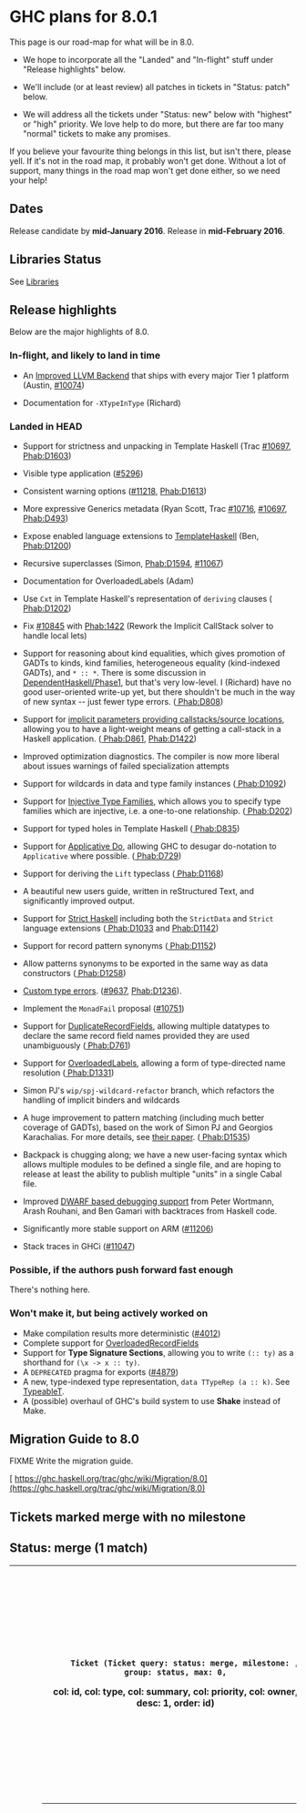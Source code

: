 # GHC plans for 8.0.1






This page is our road-map for what will be in 8.0.


- We hope to incorporate all the "Landed" and "In-flight" stuff under "Release highlights" below.

- We'll include (or at least review) all patches in tickets in "Status: patch" below.

- We will address all the tickets under "Status: new" below with "highest" or "high" priority.  We love help to do more, but there are far too many "normal" tickets to make any promises.


If you believe your favourite thing belongs in this list, but isn't there, please yell.  If it's not in the road map, it probably won't get done.  Without a lot of support, many things in the road map won't get done either, so we need your help!


## Dates



Release candidate by **mid-January 2016**. Release in **mid-February 2016**.


## Libraries Status



See [Libraries](status/gh-c-8.0.1/libraries)


## Release highlights



Below are the major highlights of 8.0.


### In-flight, and likely to land in time


- An [Improved LLVM Backend](improved-llvm-backend) that ships with every major Tier 1 platform (Austin, [\#10074](https://gitlab.staging.haskell.org/ghc/ghc/issues/10074))

- Documentation for `-XTypeInType` (Richard)

### Landed in HEAD


- Support for strictness and unpacking in Template Haskell (Trac [\#10697](https://gitlab.staging.haskell.org/ghc/ghc/issues/10697), [
  Phab:D1603](https://phabricator.haskell.org/D1603))

- Visible type application ([\#5296](https://gitlab.staging.haskell.org/ghc/ghc/issues/5296))

- Consistent warning options ([\#11218](https://gitlab.staging.haskell.org/ghc/ghc/issues/11218), [
  Phab:D1613](https://phabricator.haskell.org/D1613))

- More expressive Generics metadata (Ryan Scott, Trac [\#10716](https://gitlab.staging.haskell.org/ghc/ghc/issues/10716), [\#10697](https://gitlab.staging.haskell.org/ghc/ghc/issues/10697), [
  Phab:D493](https://phabricator.haskell.org/D493))

- Expose enabled language extensions to [TemplateHaskell](template-haskell) (Ben, [
  Phab:D1200](https://phabricator.haskell.org/D1200))

- Recursive superclasses (Simon, [
  Phab:D1594](https://phabricator.haskell.org/D1594), [\#11067](https://gitlab.staging.haskell.org/ghc/ghc/issues/11067))

- Documentation for OverloadedLabels (Adam)

- Use `Cxt` in Template Haskell's representation of `deriving` clauses ([
  Phab:D1202](https://phabricator.haskell.org/D1202))

- Fix [\#10845](https://gitlab.staging.haskell.org/ghc/ghc/issues/10845) with [
  Phab:1422](https://phabricator.haskell.org/1422) (Rework the Implicit CallStack solver to handle local lets)

- Support for reasoning about kind equalities, which gives promotion of GADTs to kinds, kind families, heterogeneous equality (kind-indexed GADTs), and `* :: *`. There is some discussion in [DependentHaskell/Phase1](dependent-haskell/phase1), but that's very low-level. I (Richard) have no good user-oriented write-up yet, but there shouldn't be much in the way of new syntax -- just fewer type errors. ([
  Phab:D808](https://phabricator.haskell.org/D808))

- Support for [implicit parameters providing callstacks/source locations](explicit-call-stack/implicit-locations), allowing you to have a light-weight means of getting a call-stack in a Haskell application. ([
  Phab:D861](https://phabricator.haskell.org/D861), [
  Phab:D1422](https://phabricator.haskell.org/D1422))

- Improved optimization diagnostics. The compiler is now more liberal about issues warnings of failed specialization attempts

- Support for wildcards in data and type family instances ([
  Phab:D1092](https://phabricator.haskell.org/D1092))

- Support for [Injective Type Families](injective-type-families), which allows you to specify type families which are injective, i.e. a one-to-one relationship. ([
  Phab:D202](https://phabricator.haskell.org/D202))

- Support for typed holes in Template Haskell ([
  Phab:D835](https://phabricator.haskell.org/D835))

- Support for [Applicative Do](applicative-do), allowing GHC to desugar do-notation to `Applicative` where possible. ([
  Phab:D729](https://phabricator.haskell.org/D729))

- Support for deriving the `Lift` typeclass ([
  Phab:D1168](https://phabricator.haskell.org/D1168))

- A beautiful new users guide, written in reStructured Text, and significantly improved output.

- Support for [Strict Haskell](strict-pragma) including both the `StrictData` and `Strict` language extensions ([
  Phab:D1033](https://phabricator.haskell.org/D1033) and [
  Phab:D1142](https://phabricator.haskell.org/D1142))

- Support for record pattern synonyms ([
  Phab:D1152](https://phabricator.haskell.org/D1152))

- Allow patterns synonyms to be exported in the same way as data constructors ([
  Phab:D1258](https://phabricator.haskell.org/D1258))

- [Custom type errors](proposal/custom-type-errors). ([\#9637](https://gitlab.staging.haskell.org/ghc/ghc/issues/9637), [
  Phab:D1236](https://phabricator.haskell.org/D1236)).

- Implement the `MonadFail` proposal ([\#10751](https://gitlab.staging.haskell.org/ghc/ghc/issues/10751))

- Support for [DuplicateRecordFields](records/overloaded-record-fields/duplicate-record-fields), allowing multiple datatypes to declare the same record field names provided they are used unambiguously ([
  Phab:D761](https://phabricator.haskell.org/D761))

- Support for [OverloadedLabels](records/overloaded-record-fields/overloaded-labels), allowing a form of type-directed name resolution ([
  Phab:D1331](https://phabricator.haskell.org/D1331))

- Simon PJ's `wip/spj-wildcard-refactor` branch, which refactors the handling of implicit binders and wildcards

- A huge improvement to pattern matching (including much better coverage of GADTs), based on the work of Simon PJ and Georgios Karachalias. For more details, see [
  their paper](http://people.cs.kuleuven.be/~george.karachalias/papers/p424-karachalias.pdf). ([
  Phab:D1535](https://phabricator.haskell.org/D1535))

- Backpack is chugging along; we have a new user-facing syntax which allows multiple modules to be defined a single file, and are hoping to release at least the ability to publish multiple "units" in a single Cabal file.

- Improved [DWARF based debugging support](dwarf) from Peter Wortmann, Arash Rouhani, and Ben Gamari with backtraces from Haskell code.

- Significantly more stable support on ARM ([\#11206](https://gitlab.staging.haskell.org/ghc/ghc/issues/11206))

- Stack traces in GHCi ([\#11047](https://gitlab.staging.haskell.org/ghc/ghc/issues/11047))

### Possible, if the authors push forward fast enough



There's nothing here.


### Won't make it, but being actively worked on


- Make compilation results more deterministic ([\#4012](https://gitlab.staging.haskell.org/ghc/ghc/issues/4012))
- Complete support for [OverloadedRecordFields](records/overloaded-record-fields)
- Support for **Type Signature Sections**, allowing you to write `(:: ty)` as a shorthand for `(\x -> x :: ty)`.
- A `DEPRECATED` pragma for exports ([\#4879](https://gitlab.staging.haskell.org/ghc/ghc/issues/4879))
- A new, type-indexed type representation, `data TTypeRep (a :: k)`. See [TypeableT](typeable-t).
- A (possible) overhaul of GHC's build system to use **Shake** instead of Make.

## Migration Guide to 8.0



FIXME Write the migration guide.



[
https://ghc.haskell.org/trac/ghc/wiki/Migration/8.0](https://ghc.haskell.org/trac/ghc/wiki/Migration/8.0)


## Tickets marked merge with no milestone




  
  
  
  
  
    

## Status: merge (1 match)


  
  

<table><tr><td>
      </td>
<th>
        
        Ticket (Ticket query: status: merge, milestone: , group: status, max: 0,
col: id, col: type, col: summary, col: priority, col: owner, desc: 1, order: id)
      </th>
<th>
        
        Type (Ticket query: status: merge, milestone: , group: status, max: 0,
col: id, col: type, col: summary, col: priority, col: owner, order: type)
      </th>
<th>
        
        Summary (Ticket query: status: merge, milestone: , group: status,
max: 0, col: id, col: type, col: summary, col: priority, col: owner,
order: summary)
      </th>
<th>
        
        Priority (Ticket query: status: merge, milestone: , group: status,
max: 0, col: id, col: type, col: summary, col: priority, col: owner,
order: priority)
      </th>
<th>
        
        Owner (Ticket query: status: merge, milestone: , group: status, max: 0,
col: id, col: type, col: summary, col: priority, col: owner, order: owner)
      </th>
<td>
    </td>
<td></td>
<td></td>
<td></td>
<td></td></tr>
<tr><td>
                
                  
                    </td>
<th>[\#16094](https://gitlab.staging.haskell.org/ghc/ghc/issues/16094)</th>
<td>
                    
                  
                
                  
                    
                    </td>
<th>
                      
                      
                      
                      
                      
                      
                      
                      
                      bug
                    </th>
<td>
                  
                
                  
                    
                    </td>
<th>
                      [panic! (the 'impossible' happened): for powerpc-unknown-linux getRegister(ppc): I64\[I32\[BaseReg + 812\] + 64\]](https://gitlab.staging.haskell.org/ghc/ghc/issues/16094)
                      
                      
                      
                      
                      
                      
                      
                      
                    </th>
<td>
                  
                
                  
                    
                    </td>
<th>
                      
                      
                      
                      
                      
                      
                      
                      
                      normal
                    </th>
<td>
                  
                
                  
                    
                    </td>
<th>
                      
                      
                      
                      
                      trommler
                      
                      
                      
                      
                    </th>
<td>
                  
                
              </td></tr></table>


  



## Tickets slated for 8.0.1


### merge/patch/upstream




  
  
  
  
  
    
  
  

<table><tr><td>
      </td>
<th>
        
        Ticket (Ticket query: status: merge, status: patch, status: upstream,
milestone: 8.0.1, group: status, max: 0, col: id, col: type, col: summary,
col: priority, col: differential, col: owner, order: id)
      </th>
<th>
        
        Type (Ticket query: status: merge, status: patch, status: upstream,
milestone: 8.0.1, group: status, max: 0, col: id, col: type, col: summary,
col: priority, col: differential, col: owner, order: type)
      </th>
<th>
        
        Summary (Ticket query: status: merge, status: patch, status: upstream,
milestone: 8.0.1, group: status, max: 0, col: id, col: type, col: summary,
col: priority, col: differential, col: owner, order: summary)
      </th>
<th>
        
        Priority (Ticket query: status: merge, status: patch, status: upstream,
milestone: 8.0.1, group: status, max: 0, col: id, col: type, col: summary,
col: priority, col: differential, col: owner, desc: 1, order: priority)
      </th>
<th>
        
        Differential Rev(s) (Ticket query: status: merge, status: patch,
status: upstream, milestone: 8.0.1, group: status, max: 0, col: id, col: type,
col: summary, col: priority, col: differential, col: owner, order: differential)
      </th>
<th>
        
        Owner (Ticket query: status: merge, status: patch, status: upstream,
milestone: 8.0.1, group: status, max: 0, col: id, col: type, col: summary,
col: priority, col: differential, col: owner, order: owner)
      </th>
<td>
    </td></tr>
<tr><td>
          </td>
<th>
            No tickets found
          </th>
<td>
        </td>
<td></td>
<td></td>
<td></td>
<td></td>
<td></td></tr></table>


  



### new




  
  
  
  
  
    

## Status: new (3 matches)


  
  

<table><tr><td>
      </td>
<th>
        
        Ticket (Ticket query: status: new, milestone: 8.0.1, group: status,
max: 0, col: id, col: type, col: summary, col: priority, col: owner, order: id)
      </th>
<th>
        
        Type (Ticket query: status: new, milestone: 8.0.1, group: status,
max: 0, col: id, col: type, col: summary, col: priority, col: owner,
order: type)
      </th>
<th>
        
        Summary (Ticket query: status: new, milestone: 8.0.1, group: status,
max: 0, col: id, col: type, col: summary, col: priority, col: owner,
order: summary)
      </th>
<th>
        
        Priority (Ticket query: status: new, milestone: 8.0.1, group: status,
max: 0, col: id, col: type, col: summary, col: priority, col: owner, desc: 1,
order: priority)
      </th>
<th>
        
        Owner (Ticket query: status: new, milestone: 8.0.1, group: status,
max: 0, col: id, col: type, col: summary, col: priority, col: owner,
order: owner)
      </th>
<td>
    </td>
<td></td>
<td></td>
<td></td>
<td></td></tr>
<tr><td>
                
                  
                    </td>
<th>[\#10735](https://gitlab.staging.haskell.org/ghc/ghc/issues/10735)</th>
<td>
                    
                  
                
                  
                    
                    </td>
<th>
                      
                      
                      
                      
                      
                      
                      
                      
                      task
                    </th>
<td>
                  
                
                  
                    
                    </td>
<th>
                      [Smooth out the differences between \`compiler/utils/Pretty.hs\` and \`libraries/pretty\`](https://gitlab.staging.haskell.org/ghc/ghc/issues/10735)
                      
                      
                      
                      
                      
                      
                      
                      
                    </th>
<td>
                  
                
                  
                    
                    </td>
<th>
                      
                      
                      
                      
                      
                      
                      
                      
                      normal
                    </th>
<td>
                  
                
                  
                    
                    </td>
<th>
                      
                      
                      
                      
                      
                      
                      
                      
                      
                    </th>
<td>
                  
                
              </td></tr>
<tr><td>
                
                  
                    </td>
<th>[\#10927](https://gitlab.staging.haskell.org/ghc/ghc/issues/10927)</th>
<td>
                    
                  
                
                  
                    
                    </td>
<th>
                      
                      
                      
                      
                      
                      
                      
                      
                      bug
                    </th>
<td>
                  
                
                  
                    
                    </td>
<th>
                      [IndexError: pop from empty list](https://gitlab.staging.haskell.org/ghc/ghc/issues/10927)
                      
                      
                      
                      
                      
                      
                      
                      
                    </th>
<td>
                  
                
                  
                    
                    </td>
<th>
                      
                      
                      
                      
                      
                      
                      
                      
                      normal
                    </th>
<td>
                  
                
                  
                    
                    </td>
<th>
                      
                      
                      
                      
                      
                      
                      
                      
                      
                    </th>
<td>
                  
                
              </td></tr>
<tr><td>
                
                  
                    </td>
<th>[\#3351](https://gitlab.staging.haskell.org/ghc/ghc/issues/3351)</th>
<td>
                    
                  
                
                  
                    
                    </td>
<th>
                      
                      
                      
                      
                      
                      
                      
                      
                      bug
                    </th>
<td>
                  
                
                  
                    
                    </td>
<th>
                      [Generated ghc man page missing xrefs](https://gitlab.staging.haskell.org/ghc/ghc/issues/3351)
                      
                      
                      
                      
                      
                      
                      
                      
                    </th>
<td>
                  
                
                  
                    
                    </td>
<th>
                      
                      
                      
                      
                      
                      
                      
                      
                      lowest
                    </th>
<td>
                  
                
                  
                    
                    </td>
<th>
                      
                      
                      
                      
                      
                      
                      
                      
                      
                    </th>
<td>
                  
                
              </td></tr></table>


  



### infoneeded




  
  
  
  
  
    
  
  

<table><tr><td>
      </td>
<th>
        
        Ticket (Ticket query: status: infoneeded, milestone: 8.0.1,
group: status, max: 0, col: id, col: type, col: summary, col: priority,
col: owner, order: id)
      </th>
<th>
        
        Type (Ticket query: status: infoneeded, milestone: 8.0.1, group: status,
max: 0, col: id, col: type, col: summary, col: priority, col: owner,
order: type)
      </th>
<th>
        
        Summary (Ticket query: status: infoneeded, milestone: 8.0.1,
group: status, max: 0, col: id, col: type, col: summary, col: priority,
col: owner, order: summary)
      </th>
<th>
        
        Priority (Ticket query: status: infoneeded, milestone: 8.0.1,
group: status, max: 0, col: id, col: type, col: summary, col: priority,
col: owner, desc: 1, order: priority)
      </th>
<th>
        
        Owner (Ticket query: status: infoneeded, milestone: 8.0.1,
group: status, max: 0, col: id, col: type, col: summary, col: priority,
col: owner, order: owner)
      </th>
<td>
    </td></tr>
<tr><td>
          </td>
<th>
            No tickets found
          </th>
<td>
        </td>
<td></td>
<td></td>
<td></td>
<td></td></tr></table>


  



